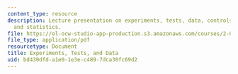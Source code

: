 ```yaml
---
content_type: resource
description: Lecture presentation on experiments, tests, data, controls, calibration,
  and statistics.
file: https://ol-ocw-studio-app-production.s3.amazonaws.com/courses/2-017j-design-of-electromechanical-robotic-systems-fall-2009/bd430dfda1e01e3ec4897dca30fc69d2_MIT2_017JF09_experiments.pdf
file_type: application/pdf
resourcetype: Document
title: Experiments, Tests, and Data
uid: bd430dfd-a1e0-1e3e-c489-7dca30fc69d2
---
```

